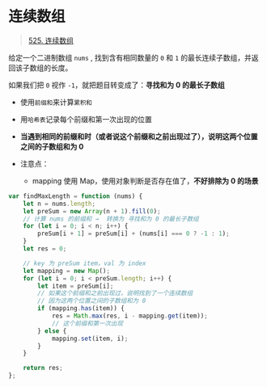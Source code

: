 
# 连续数组



>  [525. 连续数组](https://leetcode.cn/problems/contiguous-array/)


给定一个二进制数组 `nums` , 找到含有相同数量的 `0` 和 `1` 的最长连续子数组，并返回该子数组的长度。

如果我们把 `0` 视作 `-1`，就把题目转变成了：**寻找和为 0 的最长子数组**



- 使用`前缀和`来计算`累积和`
- 用`哈希表`记录每个前缀和第一次出现的位置
- **当遇到相同的前缀和时（或者说这个前缀和之前出现过了），说明这两个位置之间的子数组和为 0**


- 注意点：
	- mapping 使用 Map，使用对象判断是否存在值了，**不好排除为 0 的场景**

```javascript
var findMaxLength = function (nums) {
    let n = nums.length;
    let preSum = new Array(n + 1).fill(0);
    // 计算 nums 的前缀和 →  转换为 寻找和为 0 的最长子数组
    for (let i = 0; i < n; i++) {
        preSum[i + 1] = preSum[i] + (nums[i] === 0 ? -1 : 1);
    }
    let res = 0;

    // key 为 preSum item，val 为 index
    let mapping = new Map();
    for (let i = 0; i < preSum.length; i++) {
        let item = preSum[i];
        // 如果这个前缀和之前出现过，说明找到了一个连续数组
        // 因为这两个位置之间的子数组和为 0
        if (mapping.has(item)) {
            res = Math.max(res, i - mapping.get(item));
            // 这个前缀和第一次出现
        } else {
            mapping.set(item, i);
        }
    }

    return res;
};

```
